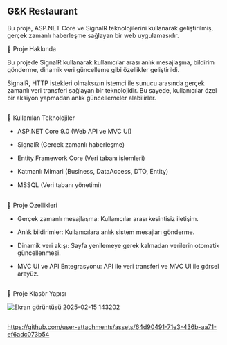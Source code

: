 ## G&K Restaurant 

Bu proje, ASP.NET Core ve SignalR teknolojilerini kullanarak geliştirilmiş, gerçek zamanlı haberleşme sağlayan bir web uygulamasıdır.

🚀 Proje Hakkında

Bu projede SignalR kullanarak kullanıcılar arası anlık mesajlaşma, bildirim gönderme, dinamik veri güncelleme gibi özellikler geliştirildi.

SignalR, HTTP istekleri olmaksızın istemci ile sunucu arasında gerçek zamanlı veri transferi sağlayan bir teknolojidir. Bu sayede, kullanıcılar özel bir aksiyon yapmadan anlık güncellemeler alabilirler.

##

📌 Kullanılan Teknolojiler


* ASP.NET Core 9.0 (Web API ve MVC UI)

* SignalR (Gerçek zamanlı haberleşme)

* Entity Framework Core (Veri tabanı işlemleri)

* Katmanlı Mimari (Business, DataAccess, DTO, Entity)

* MSSQL (Veri tabanı yönetimi)

##

🎯 Proje Özellikleri

* Gerçek zamanlı mesajlaşma: Kullanıcılar arası kesintisiz iletişim.

* Anlık bildirimler: Kullanıcılara anlık sistem mesajları gönderme.

* Dinamik veri akışı: Sayfa yenilemeye gerek kalmadan verilerin otomatik güncellenmesi.

* MVC UI ve API Entegrasyonu: API ile veri transferi ve MVC UI ile görsel arayüz.

##

📂 Proje Klasör Yapısı

![Ekran görüntüsü 2025-02-15 143202](https://github.com/user-attachments/assets/80ecb4aa-08e6-43a9-8fa9-75fe79b7f79f)

##

https://github.com/user-attachments/assets/64d90491-71e3-436b-aa71-ef6adc073b54
